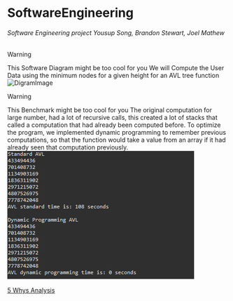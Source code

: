 # SoftwareEngineering
###### Software Engineering project Yousup Song, Brandon Stewart, Joel Mathew
> [!WARNING]
> This Software Diagram might be too cool for you
> We will Compute the User Data using the minimum nodes for a given height for an AVL tree function
![DigramImage](https://github.com/Youssup/SoftwareEngineering/assets/157427495/c929f203-15dd-46b1-a376-c4606df8a9c6)


> [!WARNING]
> This Benchmark might be too cool for you
> The original computation for large number, had a lot of recursive calls, this created a lot of stacks that called a computation that had already been computed before. To optimize the program, we implemented dynamic programming to remember previous computations, so that the function would take a value from an array if it had already seen that computation previously.
![DigramImage](RuntimeImprovement.png)

[5 Whys Analysis](documentation/5whys.txt)
